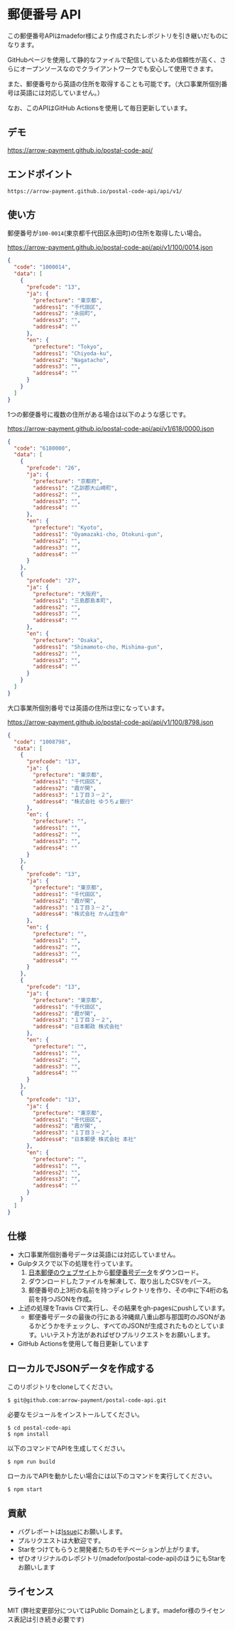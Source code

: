 # 郵便番号 API

この郵便番号APIはmadefor様により作成されたレポジトリを引き継いだものになります。

GitHubページを使用して静的なファイルで配信しているため信頼性が高く、さらにオープンソースなのでクライアントワークでも安心して使用できます。

また、郵便番号から英語の住所を取得することも可能です。（大口事業所個別番号は英語には対応していません。）

なお、このAPIはGitHub Actionsを使用して毎日更新しています。

## デモ
https://arrow-payment.github.io/postal-code-api/

## エンドポイント

```
https://arrow-payment.github.io/postal-code-api/api/v1/
```

## 使い方

郵便番号が`100-0014`(東京都千代田区永田町)の住所を取得したい場合。

https://arrow-payment.github.io/postal-code-api/api/v1/100/0014.json

```json
{
  "code": "1000014",
  "data": [
    {
      "prefcode": "13",
      "ja": {
        "prefecture": "東京都",
        "address1": "千代田区",
        "address2": "永田町",
        "address3": "",
        "address4": ""
      },
      "en": {
        "prefecture": "Tokyo",
        "address1": "Chiyoda-ku",
        "address2": "Nagatacho",
        "address3": "",
        "address4": ""
      }
    }
  ]
}
```

1つの郵便番号に複数の住所がある場合は以下のような感じです。

https://arrow-payment.github.io/postal-code-api/api/v1/618/0000.json

```json
{
  "code": "6180000",
  "data": [
    {
      "prefcode": "26",
      "ja": {
        "prefecture": "京都府",
        "address1": "乙訓郡大山崎町",
        "address2": "",
        "address3": "",
        "address4": ""
      },
      "en": {
        "prefecture": "Kyoto",
        "address1": "Oyamazaki-cho, Otokuni-gun",
        "address2": "",
        "address3": "",
        "address4": ""
      }
    },
    {
      "prefcode": "27",
      "ja": {
        "prefecture": "大阪府",
        "address1": "三島郡島本町",
        "address2": "",
        "address3": "",
        "address4": ""
      },
      "en": {
        "prefecture": "Osaka",
        "address1": "Shimamoto-cho, Mishima-gun",
        "address2": "",
        "address3": "",
        "address4": ""
      }
    }
  ]
}
```

大口事業所個別番号では英語の住所は空になっています。

https://arrow-payment.github.io/postal-code-api/api/v1/100/8798.json

```json
{
  "code": "1008798",
  "data": [
    {
      "prefcode": "13",
      "ja": {
        "prefecture": "東京都",
        "address1": "千代田区",
        "address2": "霞が関",
        "address3": "１丁目３－２",
        "address4": "株式会社 ゆうちょ銀行"
      },
      "en": {
        "prefecture": "",
        "address1": "",
        "address2": "",
        "address3": "",
        "address4": ""
      }
    },
    {
      "prefcode": "13",
      "ja": {
        "prefecture": "東京都",
        "address1": "千代田区",
        "address2": "霞が関",
        "address3": "１丁目３－２",
        "address4": "株式会社 かんぽ生命"
      },
      "en": {
        "prefecture": "",
        "address1": "",
        "address2": "",
        "address3": "",
        "address4": ""
      }
    },
    {
      "prefcode": "13",
      "ja": {
        "prefecture": "東京都",
        "address1": "千代田区",
        "address2": "霞が関",
        "address3": "１丁目３－２",
        "address4": "日本郵政 株式会社"
      },
      "en": {
        "prefecture": "",
        "address1": "",
        "address2": "",
        "address3": "",
        "address4": ""
      }
    },
    {
      "prefcode": "13",
      "ja": {
        "prefecture": "東京都",
        "address1": "千代田区",
        "address2": "霞が関",
        "address3": "１丁目３－２",
        "address4": "日本郵便 株式会社 本社"
      },
      "en": {
        "prefecture": "",
        "address1": "",
        "address2": "",
        "address3": "",
        "address4": ""
      }
    }
  ]
}
```

## 仕様

* 大口事業所個別番号データは英語には対応していません。
* Gulpタスクで以下の処理を行っています。
  1. [日本郵便のウェブサイト](http://www.post.japanpost.jp/zipcode/)から[郵便番号データ](http://www.post.japanpost.jp/zipcode/dl/roman-zip.html)をダウンロード。
  2. ダウンロードしたファイルを解凍して、取り出したCSVをパース。
  3. 郵便番号の上3桁の名前を持つディレクトリを作り、その中に下4桁の名前を持つJSONを作成。
* 上述の処理をTravis CIで実行し、その結果をgh-pagesにpushしています。
  * 郵便番号データの最後の行にある沖縄県八重山郡与那国町のJSONがあるかどうかをチェックし、すべてのJSONが生成されたものとしています。いいテスト方法があればぜひプルリクエストをお願いします。
* GitHub Actionsを使用して毎日更新しています

## ローカルでJSONデータを作成する

このリポジトリをcloneしてください。

```
$ git@github.com:arrow-payment/postal-code-api.git
```

必要なモジュールをインストールしてください。

```
$ cd postal-code-api
$ npm install
```

以下のコマンドでAPIを生成してください。

```
$ npm run build
```

ローカルでAPIを動かしたい場合には以下のコマンドを実行してください。

```
$ npm start
```

## 貢献

* バグレポートは[Issue](https://github.com/arrow-payment/postal-code-api/issues)にお願いします。
* プルリクエストは大歓迎です。
* Starをつけてもらうと開発者たちのモチベーションが上がります。
* ぜひオリジナルのレポジトリ(madefor/postal-code-api)のほうにもStarをお願いします

## ライセンス

MIT
(弊社変更部分についてはPublic Domainとします。madefor様のライセンス表記は引き続き必要です)
